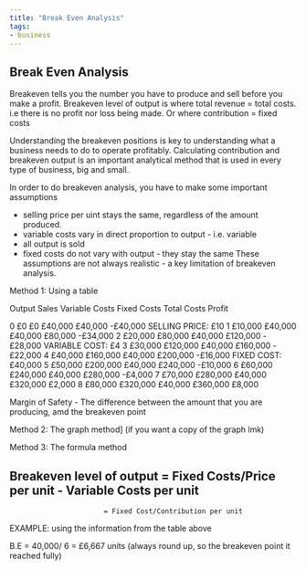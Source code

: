 ```yaml
---
title: "Break Even Analysis"
tags:
- business
---
```


## Break Even Analysis ##

Breakeven tells you the number you have to produce and sell before you make a profit.
Breakeven level of output is where total revenue = total costs. i.e there is no profit nor loss being made. Or where contribution = fixed costs

Understanding the breakeven positions is key to understanding what a business needs to do to operate profitably.
Calculating contribution and breakeven output is an important analytical method that is used in every type of business, big and small.

In order to do breakeven analysis, you have to make some important assumptions
- selling price per uint stays the same, regardless of the amount produced.
- variable costs vary in direct proportion to output - i.e. variable
- all output is sold
- fixed costs do not vary with output - they stay the same
These assumptions are not always realistic - a key limitation of breakeven analysis.

Method 1: Using a table

Output	Sales	Variable Costs	Fixed Costs	Total Costs 	Profit
					
 0	      £0	       £0	        £40,000	    £40,000	   -£40,000               SELLING PRICE: £10
 1	    £10,000	  £40,000       £40,000	    £80,000    -£34,000
 2	    £20,000 	£80,000	      £40,000     £120,000   -£28,000               VARIABLE COST: £4
 3	    £30,000	  £120,000      £40,000	    £160,000   -£22,000
 4	    £40,000	  £160,000      £40,000	    £200,000   -£16,000               FIXED COST: £40,000
 5      £50,000 	£200,000	    £40,000     £240,000   -£10,000
 6	    £60,000   £240,000	    £40,000     £280,000   -£4,000
 7	    £70,000   £280,000	    £40,000     £320,000    £2,000
 8	    £80,000   £320,000      £40,000     £360,000    £8,000
 
 Margin of Safety - The difference between the amount that you are producing, amd the breakeven point
 
 Method 2: The graph method]
 (if you want a copy of the graph lmk)
 
 Method 3: The formula method
 
 ## Breakeven level of output = Fixed Costs/Price per unit - Variable Costs per unit ##
      
                           = Fixed Cost/Contribution per unit

EXAMPLE: using the information from the table above

B.E = 40,000/ 6
    = £6,667 units (always round up, so the breakeven point it reached fully)
 
 
 
 ‎‎
 
 
 
 
 
